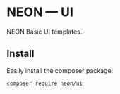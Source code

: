 # NEON &mdash; UI
NEON Basic UI templates.

## Install
Easily install the composer package:

```bash
composer require neon/ui
```
